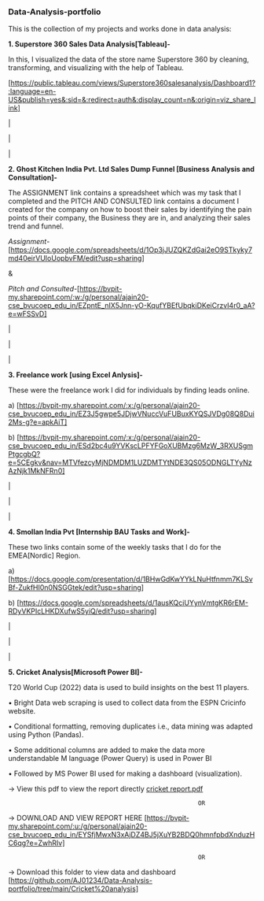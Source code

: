 ### Data-Analysis-portfolio

This is the collection of my projects and works done in data analysis:

**1. Superstore 360 Sales Data Analysis[Tableau]-**

In this, I visualized the data of the store name Superstore 360 by cleaning, transforming, and visualizing with the help of Tableau.

[https://public.tableau.com/views/Superstore360salesanalysis/Dashboard1?:language=en-US&publish=yes&:sid=&:redirect=auth&:display_count=n&:origin=viz_share_link]

|

|

|


**2. Ghost Kitchen India Pvt. Ltd Sales Dump Funnel [Business Analysis and Consultation]-**

The ASSIGNMENT link contains a spreadsheet which was my task that I completed and the PITCH AND CONSULTED link contains a document I created for the company on how to boost their sales by identifying the pain points of their company, the Business they are in, and analyzing their sales trend and funnel.

*Assignment*-[https://docs.google.com/spreadsheets/d/1Op3jJUZQKZdGai2eO9STkyky7md40eirVUIoUopbvFM/edit?usp=sharing]

&

*Pitch and Consulted*-[https://bvpit-my.sharepoint.com/:w:/g/personal/ajain20-cse_bvucoep_edu_in/EZpntE_nIX5Jnn-yO-KqufYBEfUbqkiDKeiCrzvI4r0_aA?e=wFSSvD]

|

|

|

**3. Freelance work [using Excel Anlysis]-**

These were the freelance work I did for individuals by finding leads online.

a) [https://bvpit-my.sharepoint.com/:x:/g/personal/ajain20-cse_bvucoep_edu_in/EZ3J5gwpe5JDjwVNuccVuFUBuxKYQSJVDg08Q8Dui2Ms-g?e=apkAiT]

b) [https://bvpit-my.sharepoint.com/:x:/g/personal/ajain20-cse_bvucoep_edu_in/ESd2bc4u9YVKscLPFYFGoXUBMzg6MzW_3RXUSgmPtgcgbQ?e=5CEgkv&nav=MTVfezcyMjNDMDM1LUZDMTYtNDE3QS05ODNGLTYyNzAzNjk1MkNFRn0]

|

|

|

**4. Smollan India Pvt [Internship BAU Tasks and Work]-** 

These two links contain some of the weekly tasks that I do for the EMEA[Nordic] Region.

a) [https://docs.google.com/presentation/d/1BHwGdKwYYkLNuHtfnmm7KLSvBf-ZukfHI0n0NSGGtek/edit?usp=sharing]

b) [https://docs.google.com/spreadsheets/d/1ausKQciUYynVmtgKR6rEM-RDyVKPIcLHKDXufwS5yiQ/edit?usp=sharing]

|

|

|

**5. Cricket Analysis[Microsoft Power BI]-**

T20 World Cup (2022) data is used to build insights on the best 11 players.

• Bright Data web scraping is used to collect data from the ESPN Cricinfo website.

• Conditional formatting, removing duplicates i.e., data mining was adapted using Python (Pandas).

• Some additional columns are added to make the data more understandable M language (Power Query) is used in
Power BI

• Followed by MS Power BI used for making a dashboard (visualization).


-> View this pdf to view the report directly [cricket report.pdf](https://github.com/user-attachments/files/16698319/cricket.report.pdf)

                                                          OR
                 
-> DOWNLOAD AND VIEW REPORT HERE [https://bvpit-my.sharepoint.com/:u:/g/personal/ajain20-cse_bvucoep_edu_in/EYSfjMwxN3xAjDZ4BJ5jXuYB2BDQ0hmnfpbdXnduzHC6qg?e=ZwhRIv]

                                                          OR

-> Download this folder to view data and dashboard [https://github.com/AJ01234/Data-Analysis-portfolio/tree/main/Cricket%20analysis]

